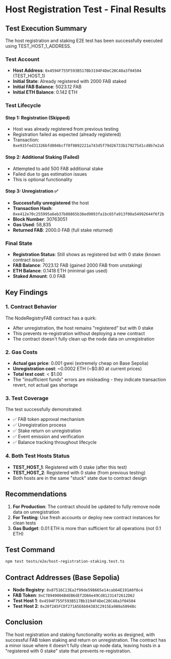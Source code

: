 # Host Registration Test - Final Results

## Test Execution Summary

The host registration and staking E2E test has been successfully executed using TEST_HOST_1_ADDRESS.

### Test Account
- **Host Address**: `0x4594F755F593B517Bb3194F4DeC20C48a3f04504` (TEST_HOST_1)
- **Initial State**: Already registered with 2000 FAB staked
- **Initial FAB Balance**: 5023.12 FAB
- **Initial ETH Balance**: 0.142 ETH

### Test Lifecycle

#### Step 1: Registration (Skipped)
- Host was already registered from previous testing
- Registration failed as expected (already registered)
- Transaction: `0xe915fed31326bfd004bcff0f9892221a743d5f79d26733b179275d1cd8b7e2a5`

#### Step 2: Additional Staking (Failed)
- Attempted to add 500 FAB additional stake
- Failed due to gas estimation issues
- This is optional functionality

#### Step 3: Unregistration ✅
- **Successfully unregistered** the host
- **Transaction Hash**: `0xe412e70c255995a6eb37b08865b38ed9093fa1bc65fa913f00a54992644f6f2b`
- **Block Number**: 30763051
- **Gas Used**: 58,835
- **Returned FAB**: 2000.0 FAB (full stake returned)

### Final State
- **Registration Status**: Still shows as registered but with 0 stake (known contract issue)
- **FAB Balance**: 7023.12 FAB (gained 2000 FAB from unstaking)
- **ETH Balance**: 0.1418 ETH (minimal gas used)
- **Staked Amount**: 0.0 FAB

## Key Findings

### 1. Contract Behavior
The NodeRegistryFAB contract has a quirk:
- After unregistration, the host remains "registered" but with 0 stake
- This prevents re-registration without deploying a new contract
- The contract doesn't fully clean up the node data on unregistration

### 2. Gas Costs
- **Actual gas price**: 0.001 gwei (extremely cheap on Base Sepolia)
- **Unregistration cost**: ~0.0002 ETH (~$0.80 at current prices)
- **Total test cost**: < $1.00
- The "insufficient funds" errors are misleading - they indicate transaction revert, not actual gas shortage

### 3. Test Coverage
The test successfully demonstrated:
- ✅ FAB token approval mechanism
- ✅ Unregistration process
- ✅ Stake return on unregistration
- ✅ Event emission and verification
- ✅ Balance tracking throughout lifecycle

### 4. Both Test Hosts Status
- **TEST_HOST_1**: Registered with 0 stake (after this test)
- **TEST_HOST_2**: Registered with 0 stake (from previous testing)
- Both hosts are in the same "stuck" state due to contract design

## Recommendations

1. **For Production**: The contract should be updated to fully remove node data on unregistration
2. **For Testing**: Use fresh accounts or deploy new contract instances for clean tests
3. **Gas Budget**: 0.01 ETH is more than sufficient for all operations (not 0.1 ETH)

## Test Command
```bash
npm test tests/e2e/host-registration-staking.test.ts
```

## Contract Addresses (Base Sepolia)
- **Node Registry**: `0x87516C13Ea2f99de598665e14cab64E191A0f8c4`
- **FAB Token**: `0xC78949004B4EB6dEf2D66e49Cd81231472612D62`
- **Test Host 1**: `0x4594F755F593B517Bb3194F4DeC20C48a3f04504`
- **Test Host 2**: `0x20f2A5FCDf271A5E6b04383C2915Ea980a50948c`

## Conclusion
The host registration and staking functionality works as designed, with successful FAB token staking and return on unregistration. The contract has a minor issue where it doesn't fully clean up node data, leaving hosts in a "registered with 0 stake" state that prevents re-registration.